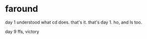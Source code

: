 # faround

day 1
understood what cd does. 
that's it. that's day 1.
ho, and ls too.

day 9
ffs, victory
